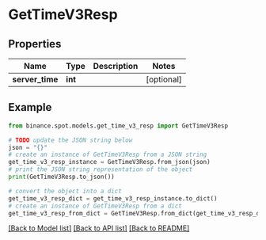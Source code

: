 # GetTimeV3Resp


## Properties

Name | Type | Description | Notes
------------ | ------------- | ------------- | -------------
**server_time** | **int** |  | [optional] 

## Example

```python
from binance.spot.models.get_time_v3_resp import GetTimeV3Resp

# TODO update the JSON string below
json = "{}"
# create an instance of GetTimeV3Resp from a JSON string
get_time_v3_resp_instance = GetTimeV3Resp.from_json(json)
# print the JSON string representation of the object
print(GetTimeV3Resp.to_json())

# convert the object into a dict
get_time_v3_resp_dict = get_time_v3_resp_instance.to_dict()
# create an instance of GetTimeV3Resp from a dict
get_time_v3_resp_from_dict = GetTimeV3Resp.from_dict(get_time_v3_resp_dict)
```
[[Back to Model list]](../README.md#documentation-for-models) [[Back to API list]](../README.md#documentation-for-api-endpoints) [[Back to README]](../README.md)


